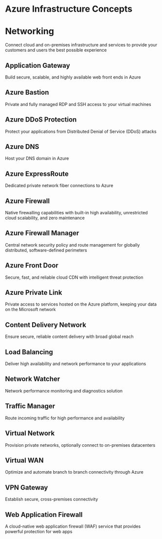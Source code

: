 # Azure Infrastructure Concepts

# Networking

Connect cloud and on-premises infrastructure and services to provide your customers and users the best possible experience

## Application Gateway

Build secure, scalable, and highly available web front ends in Azure

## Azure Bastion

Private and fully managed RDP and SSH access to your virtual machines

## Azure DDoS Protection

Protect your applications from Distributed Denial of Service (DDoS) attacks

## Azure DNS

Host your DNS domain in Azure

## Azure ExpressRoute

Dedicated private network fiber connections to Azure

## Azure Firewall

Native firewalling capabilities with built-in high availability, unrestricted cloud scalability, and zero maintenance

## Azure Firewall Manager

Central network security policy and route management for globally distributed, software-defined perimeters

## Azure Front Door

Secure, fast, and reliable cloud CDN with intelligent threat protection

## Azure Private Link

Private access to services hosted on the Azure platform, keeping your data on the Microsoft network

## Content Delivery Network

Ensure secure, reliable content delivery with broad global reach

## Load Balancing

Deliver high availability and network performance to your applications

## Network Watcher

Network performance monitoring and diagnostics solution

## Traffic Manager

Route incoming traffic for high performance and availability

## Virtual Network
Provision private networks, optionally connect to on-premises datacenters

## Virtual WAN
Optimize and automate branch to branch connectivity through Azure

## VPN Gateway
Establish secure, cross-premises connectivity

## Web Application Firewall
A cloud-native web application firewall (WAF) service that provides powerful protection for web apps
